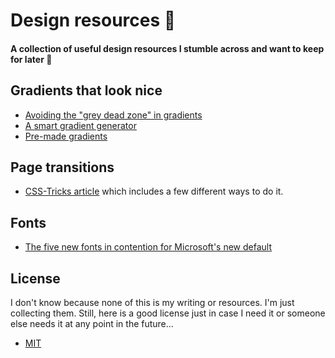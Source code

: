 # Design resources 🎉
#### A collection of useful design resources I stumble across and want to keep for later 🙂

## Gradients that look nice
- [Avoiding the "grey dead zone" in gradients](https://css-tricks.com/the-gray-dead-zone-of-gradients/)
- [A smart gradient generator](https://learnui.design/tools/gradient-generator.html)
- [Pre-made gradients](https://www.conic.style/)

## Page transitions
- [CSS-Tricks article](https://css-tricks.com/still-hoping-for-better-native-page-transitions/) which includes a few different ways to do it.

## Fonts
- [The five new fonts in contention for Microsoft's new default](https://www.microsoft.com/en-us/microsoft-365/blog/2021/04/28/beyond-calibri-finding-microsofts-next-default-font/)

## License
I don't know because none of this is my writing or resources. I'm just collecting them. Still, here is a good license just in case I need it or someone else needs it at any point in the future...
- [MIT](https://opensource.org/licenses/MIT)
